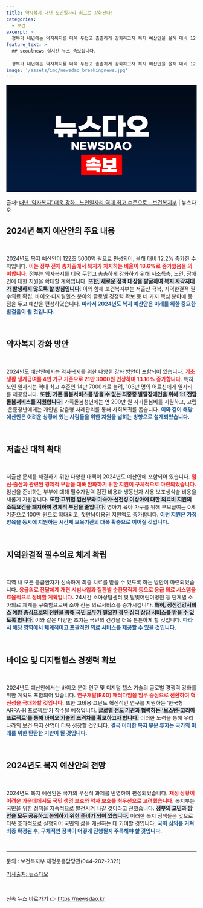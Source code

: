 ```yaml
---
title: 약자복지 내년 노인일자리 최고로 강화된다!
categories:
  - 보건
excerpt: >
  정부가 내년에는 약자복지를 더욱 두텁고 촘촘하게 강화하고자 복지 예산안을 올해 대비 12.2% 증가한 122…
feature_text: >
  ## seoulnews 실시간 뉴스 속보입니다.

  정부가 내년에는 약자복지를 더욱 두텁고 촘촘하게 강화하고자 복지 예산안을 올해 대비 12.2% 증가한 122…
image: '/assets/img/newsdao_breakingnews.jpg'
---
```


![뉴스다오 속보](/assets/img/newsdao_breakingnews.jpg)

<p>출처: <a href="https://newsdao.kr/1731" rel="dofollow">내년 ‘약자복지’ 더욱 강화…노인일자리 역대 최고 수준으로 - 보건복지부</a> | 뉴스다오</p>

<h2 data-ke-size="size26">2024년 복지 예산안의 주요 내용</h2>

<p data-ke-size="size16">&nbsp;</p>  
2024년도 복지 예산안이 122조 5000억 원으로 편성되어, 올해 대비 12.2% 증가한 수치입니다. <b><span style="color: #ee2323;">이는 정부 전체 총지출에서 복지가 차지하는 비율이 18.6%로 증가했음을 의미합니다.</span></b> 정부는 약자복지를 더욱 두텁고 촘촘하게 강화하기 위해 저소득층, 노인, 장애인에 대한 지원을 확대할 계획입니다. <b><span style="background-color: #21538527;">또한, 새로운 정책 대상을 발굴하여 복지 사각지대가 발생하지 않도록 할 방침입니다.</span></b> 이와 함께 보건복지부는 저출산 극복, 지역완결적 필수의료 확립, 바이오·디지털헬스 분야의 글로벌 경쟁력 확보 등 네 가지 핵심 분야에 중점을 두고 예산을 편성하였습니다. <b><span style="color: #1a5490;">따라서 2024년도 복지 예산안은 미래를 위한 중요한 발걸음이 될 것입니다.</span></b>

<p data-ke-size="size16">&nbsp;</p>  
<h2 data-ke-size="size26">약자복지 강화 방안</h2>

<p data-ke-size="size16">&nbsp;</p>  
2024년도 예산안에서는 약자복지를 위한 다양한 강화 방안이 포함되어 있습니다. <b><span style="color: #ee2323;">기초생활 생계급여를 4인 가구 기준으로 21만 3000원 인상하며 13.16% 증가합니다.</span></b> 특히 노인 일자리는 역대 최고 수준인 14만 7000개로 늘려, 103만 명의 어르신에게 일자리를 제공합니다. <b><span style="background-color: #21538527;">또한, 기존 돌봄서비스를 받을 수 없는 최중증 발달장애인을 위해 1:1 전담 돌봄서비스를 지원합니다.</span></b> 가족돌봄청년에는 연 200만 원 자기돌봄비를 지원하고, 고립·은둔청년에게는 개인별 맞춤형 사례관리를 통해 사회복귀를 돕습니다. <b><span style="color: #1a5490;">이와 같이 해당 예산안은 어려운 상황에 있는 사람들을 위한 지원을 넓히는 방향으로 설계되었습니다.</span></b>

<p data-ke-size="size16">&nbsp;</p>  
<h2 data-ke-size="size26">저출산 대책 확대</h2>

<p data-ke-size="size16">&nbsp;</p>  
저출산 문제를 해결하기 위한 다양한 대책이 2024년도 예산안에 포함되어 있습니다. <b><span style="color: #ee2323;">임신·출산과 관련된 경제적 부담을 대폭 완화하기 위한 지원이 구체적으로 마련되었습니다.</span></b> 임신을 준비하는 부부에 대해 필수가임력 검진 비용과 냉동난자 사용 보조생식술 비용을 새롭게 지원합니다. <b><span style="background-color: #21538527;">또한 고위험 임산부와 미숙아·선천성 이상아에 대한 의료비 지원의 소득요건을 폐지하여 경제적 부담을 줄입니다.</span></b> 영아기 육아 가구를 위해 부모급여는 0세 기준으로 100만 원으로 확대되고, 첫만남이용권 지원액도 증가합니다. <b><span style="color: #1a5490;">이런 지원은 가정 양육을 동시에 지원하는 시간제 보육기관의 대폭 확충으로 이어질 것입니다.</span></b>

<p data-ke-size="size16">&nbsp;</p>  
<h2 data-ke-size="size26">지역완결적 필수의료 체계 확립</h2>

<p data-ke-size="size16">&nbsp;</p>  
지역 내 모든 응급환자가 신속하게 최종 치료를 받을 수 있도록 하는 방안이 마련되었습니다. <b><span style="color: #ee2323;">응급의료 전달체계 개편 시범사업과 질환별 순환당직제 등으로 응급 의료 시스템을 효율적으로 정비할 계획입니다.</span></b> 24시간 소아상담센터 및 달빛어린이병원 등 단계별 소아의료 체계를 구축함으로써 소아 전문 의료서비스를 증가시킵니다. <b><span style="background-color: #21538527;">특히, 정신건강서비스 예방 중심으로의 전환을 통해 국민 모두가 필요한 경우 심리 상담 서비스를 받을 수 있도록 합니다.</span></b> 이와 같은 다양한 조치는 국민의 건강을 더욱 튼튼하게 할 것입니다. <b><span style="color: #1a5490;">따라서 해당 영역에서 체계적이고 포괄적인 의료 서비스를 제공할 수 있을 것입니다.</span></b>

<p data-ke-size="size16">&nbsp;</p>  
<h2 data-ke-size="size26">바이오 및 디지털헬스 경쟁력 확보</h2>

<p data-ke-size="size16">&nbsp;</p>  
2024년도 예산안에서는 바이오 분야 연구 및 디지털 헬스 기술의 글로벌 경쟁력 강화를 위한 계획도 포함되어 있습니다. <b><span style="color: #ee2323;">연구개발(R&D) 패러다임을 임무 중심으로 전환하여 혁신성을 극대화할 것입니다.</span></b> 또한 고비용·고난도 혁신적인 연구를 지원하는 ‘한국형 ARPA-H 프로젝트’가 착수될 예정입니다. <b><span style="background-color: #21538527;">글로벌 선도 기관과 협력하는 ‘보스턴-코리아 프로젝트’를 통해 바이오 기술의 초격차를 확보하고자 합니다.</span></b> 이러한 노력을 통해 우리나라의 보건·복지 산업이 더욱 성장할 것입니다. <b><span style="color: #1a5490;">결국 이러한 복지 부문 투자는 국가의 미래를 위한 탄탄한 기반이 될 것입니다.</span></b>

<p data-ke-size="size16">&nbsp;</p>  
<h2 data-ke-size="size26">2024년도 복지 예산안의 전망</h2>

<p data-ke-size="size16">&nbsp;</p>  
2024년도 복지 예산안은 국가의 우선적 과제를 반영하여 편성되었습니다. <b><span style="color: #ee2323;">재정 상황이 어려운 가운데에서도 국민 생명 보호와 약자 보호를 최우선으로 고려했습니다.</span></b> 복지부는 국민을 위한 정책을 지속적으로 발전시켜 나갈 것이라고 전했습니다. <b><span style="background-color: #21538527;">정부의 고민과 방안을 모두 공유하고 논의하기 위한 준비가 되어 있습니다.</span></b> 이러한 복지 정책들은 앞으로 더욱 효과적으로 실행되어 국민의 삶을 개선하는 데 기여할 것입니다. <b><span style="color: #1a5490;">국회 심의를 거쳐 최종 확정된 후, 구체적인 정책이 어떻게 진행될지 주목해야 할 것입니다.</span></b>

<p data-ke-size="size16">&nbsp;</p>   
<hr>   
<p data-ke-size="size16">문의 : 보건복지부 재정운용담당관(044-202-2321)</p>  
<p data-ke-size="size16"><a href="https://newsdao.kr/1731">기사출처: 뉴스다오</a></p>  
<p data-ke-size="size16">&nbsp;</p> 

신속 뉴스 바로가기 👉 <a href="https://newsdao.kr" rel="dofollow">https://newsdao.kr</a>


